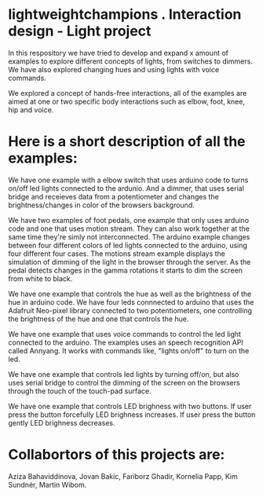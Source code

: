 ﻿# lightweightchampions . Interaction design - Light project

In this respository we have tried to develop and expand x amount of examples to explore different concepts of lights, from switches to dimmers. We have also explored changing hues and using lights with voice commands.

We explored a concept of hands-free interactions, all of the examples are aimed at one or two specific body interactions such as elbow, foot, knee, hip and voice. 

# Here is a short description of all the examples: 

We have one example with a elbow switch that uses arduino code to turns on/off led lights connected to the ardunio. And a dimmer, that uses serial bridge and receieves data from a potentiometer and changes the brightness/changes in color of the browsers background. 

We have two examples of foot pedals, one example that only uses arduino code and one that uses motion stream. They can also work together at the same time they're simly not interconnected. The arduino example changes between four different colors of led lights connected to the arduino, using four different four cases. The motions stream example displays the simulation of dimming of the light in the browser through the server. As the pedal detects changes in the gamma rotations it starts to dim the screen from white to black. 

We have one example that controls the hue as well as the brightness of the hue in arduino code. We have four leds connnected to arduino that uses the Adafruit Neo-pixel library connected to two potentiometers, one controlling the brightness of the hue and one that controls the hue. 

We have one example that uses voice commands to control the led light connected to the arduino. The examples uses an speech recognition API called Annyang. It works with commands like, "lights on/off" to turn on the led. 

We have one example that controls led lights by turning off/on, but also uses serial bridge to control the dimming of the screen on the browsers through the touch of the touch-pad surface. 

We have one example that controls LED brighness with two buttons. If user press the button forcefully LED brighness increases. If user press the button gently LED brighness decreases.

# Collabortors of this projects are:

Aziza Bahaviddinova,
Jovan Bakic,
Fariborz Ghadir,
Kornelia Papp,
Kim Sundnér,
Martin Wibom.


